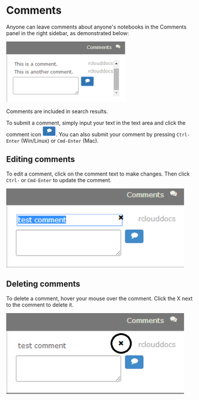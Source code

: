 # Comments

Anyone can leave comments about anyone's notebooks in the Comments panel in the right sidebar, as demonstrated below:

![Notebook Comments](img/comment.png)

Comments are included in search results.

To submit a comment, simply input your text in the text area and click the comment icon ![Comment Icon](img/comment_icon.png). You can also submit your comment by pressing `Ctrl-Enter` (Win/Linux) or `Cmd-Enter` (Mac).



## Editing comments

To edit a comment, click on the comment text to make changes. Then click `Ctrl-` or `Cmd-Enter` to update the comment.

![Editing Notebook Comments](img/comment_edit.png)



## Deleting comments

To delete a comment, hover your mouse over the comment. Click the X next to the comment to delete it.

![Deleting Notebook Comments](img/comment_delete.png)



